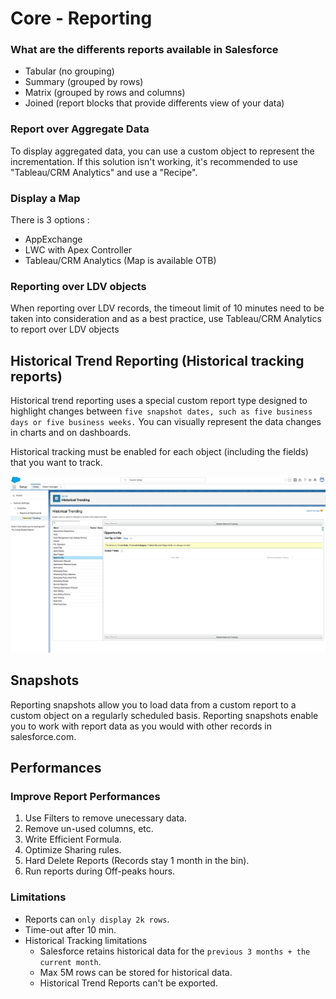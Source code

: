 # Core - Reporting

### What are the differents reports available in Salesforce
 - Tabular (no grouping)
 - Summary (grouped by rows)
 - Matrix (grouped by rows and columns)
 - Joined (report blocks that provide differents view of your data)

### Report over Aggregate Data
To display aggregated data, you can use a custom object to represent the incrementation.
If this solution isn't working, it's recommended to use "Tableau/CRM Analytics" and use a "Recipe".

### Display a Map
There is 3 options :
- AppExchange
- LWC with Apex Controller
- Tableau/CRM Analytics (Map is available OTB)


### Reporting over LDV objects
When reporting over LDV records, the timeout limit of 10 minutes need to be taken into consideration and as a best practice, use Tableau/CRM Analytics to report over LDV objects


## Historical Trend Reporting (Historical tracking reports)
Historical trend reporting uses a special custom report type designed to highlight changes between `five snapshot dates, such as five business days or five business weeks.` You can visually represent the data changes in charts and on dashboards.

Historical tracking must be enabled for each object (including the fields) that you want to track.

![Screenshot](../../Images/report-historical-1.png)

## Snapshots
Reporting snapshots allow you to load data from a custom report to a custom object on a regularly scheduled basis. Reporting snapshots enable you to work with report data as you would with other records in salesforce.com.


## Performances

### Improve Report Performances
1. Use Filters to remove unecessary data.
2. Remove un-used columns, etc.
3. Write Efficient Formula.
4. Optimize Sharing rules.
5. Hard Delete Reports (Records stay 1 month in the bin).
6. Run reports during Off-peaks hours.


### Limitations
- Reports can `only display 2k rows`.
- Time-out after 10 min.
- Historical Tracking limitations
    - Salesforce retains historical data for the `previous 3 months + the current month`.
    - Max 5M rows can be stored for historical data.
    - Historical Trend Reports can't be exported.